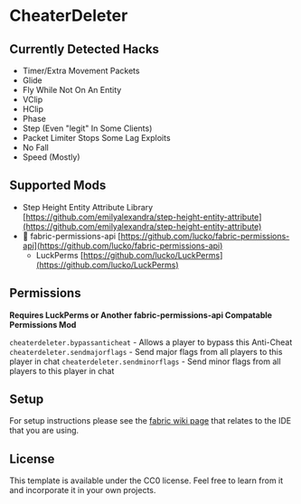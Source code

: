 # CheaterDeleter

## Currently Detected Hacks

* Timer/Extra Movement Packets
* Glide
* Fly While Not On An Entity
* VClip
* HClip
* Phase
* Step (Even "legit" In Some Clients)
* Packet Limiter Stops Some Lag Exploits
* No Fall
* Speed (Mostly)

## Supported Mods

* Step Height Entity Attribute Library [https://github.com/emilyalexandra/step-height-entity-attribute](https://github.com/emilyalexandra/step-height-entity-attribute)
* :key: fabric-permissions-api [https://github.com/lucko/fabric-permissions-api](https://github.com/lucko/fabric-permissions-api)
    * LuckPerms [https://github.com/lucko/LuckPerms](https://github.com/lucko/LuckPerms)

## Permissions

**Requires LuckPerms or Another fabric-permissions-api Compatable Permissions Mod**

`cheaterdeleter.bypassanticheat` - Allows a player to bypass this Anti-Cheat
`cheaterdeleter.sendmajorflags` - Send major flags from all players to this player in chat
`cheaterdeleter.sendminorflags` - Send minor flags from all players to this player in chat

## Setup

For setup instructions please see the [fabric wiki page](https://fabricmc.net/wiki/tutorial:setup) that relates to the IDE that you are using.

## License

This template is available under the CC0 license. Feel free to learn from it and incorporate it in your own projects.
